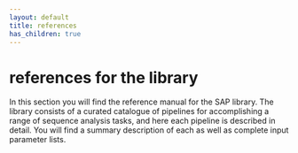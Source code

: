 ```yaml
---
layout: default
title: references
has_children: true
---
```


# references for the library

In this section you will find the reference manual for the SAP library. The library consists of a curated catalogue of pipelines for accomplishing a range of sequence analysis tasks, and here each pipeline is described in detail. You will find a summary description of each as well as complete input parameter lists. 